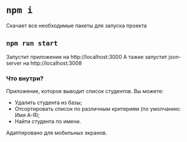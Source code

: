 # `npm i`

Скачает все необходимые пакеты для запуска проекта

## `npm run start`

Запустит приложение на http://localhost:3000
А тажке запустит json-server на http://localhost:3008

### Что внутри?

Приложение, которое выводит список студентов.
Вы можете:

-   Удалить студента из базы;
-   Отсортировать список по различным критериям (по умолчанию: Имя А-Я);
-   Найти студента по имени.

Адаптировано для мобильных экранов.
